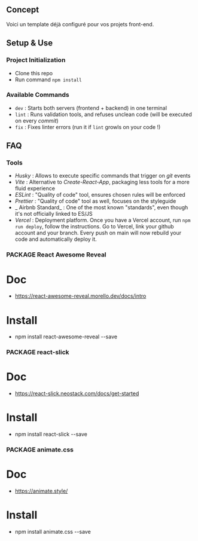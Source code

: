 ## Concept

Voici un template déjà configuré pour vos projets front-end.

## Setup & Use

### Project Initialization

- Clone this repo
- Run command `npm install`

### Available Commands

- `dev` : Starts both servers (frontend + backend) in one terminal
- `lint` : Runs validation tools, and refuses unclean code (will be executed on every _commit_)
- `fix` : Fixes linter errors (run it if `lint` growls on your code !)

## FAQ

### Tools

- _Husky_ : Allows to execute specific commands that trigger on _git_ events
- _Vite_ : Alternative to _Create-React-App_, packaging less tools for a more fluid experience
- _ESLint_ : "Quality of code" tool, ensures chosen rules will be enforced
- _Prettier_ : "Quality of code" tool as well, focuses on the styleguide
- _ Airbnb Standard_ : One of the most known "standards", even though it's not officially linked to ES/JS
- _Vercel_ : Deployment platform. Once you have a Vercel account, run `npm run deploy`, follow the instructions. Go to Vercel, link your github account and your branch. Every push on main will now rebuild your code and automatically deploy it.
 

### PACKAGE React Awesome Reveal

# Doc 
- https://react-awesome-reveal.morello.dev/docs/intro

# Install 
- npm install react-awesome-reveal --save


### PACKAGE react-slick

# Doc 
- https://react-slick.neostack.com/docs/get-started

# Install 
- npm install react-slick --save

### PACKAGE animate.css

# Doc 
- https://animate.style/

# Install 
-  npm install animate.css --save

